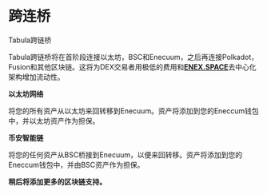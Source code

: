 # 跨连桥

Tabula跨链桥

Tabula跨链桥将在首阶段连接以太坊，BSC和Enecuum，之后再连接Polkadot，Fusion和其他区块链。这将为DEX交易者用极低的费用和[**ENEX.SPACE**](https://enex.space/)去中心化架构增加流动性。

**以太坊网络**

将您的所有资产从以太坊来回转移到Enecuum。资产将添加到您的Eneccum钱包中，并以太坊资产作为担保。

**币安智能链**

将您的任何资产从BSC桥接到Enecuum，以便来回转移。资产将添加到您的Eneccum钱包中，并由BSC资产作为担保。

**稍后将添加更多的区块链支持。**

